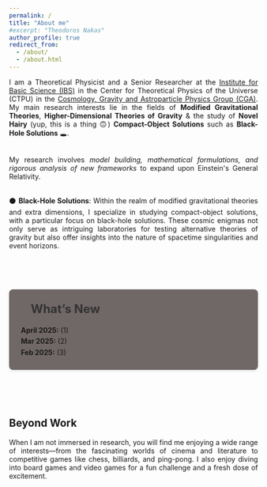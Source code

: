```yaml
---
permalink: /
title: "About me"
#excerpt: "Theodoros Nakas"
author_profile: true
redirect_from: 
  - /about/
  - /about.html
---
```


<div align="justify">

I am a Theoretical Physicist and a Senior Researcher at the <a href="https://ibs.re.kr/eng.do">Institute for Basic Science (IBS)</a> in the Center for Theoretical Physics of the Universe (CTPU) in the <a href="https://ibs.re.kr/ctpu-cga/">Cosmology, Gravity and Astroparticle Physics Group (CGA)</a>.
My main research interests lie in the fields of <b>Modified Gravitational Theories</b>, <b>Higher-Dimensional Theories of Gravity</b> & the study of <b>Novel Hairy</b> (yup, this is a thing 🙃) <b>Compact-Object Solutions</b> such as <b>Black-Hole Solutions</b> 🕳️.<br><br>

My research involves <i>model building, mathematical formulations, and rigorous analysis of new frameworks</i> to expand upon Einstein's General Relativity.<br><br>

⚫ <b>Black-Hole Solutions</b>:
Within the realm of modified gravitational theories and extra dimensions, I specialize in studying compact-object solutions, with a particular focus on black-hole solutions. These cosmic enigmas not only serve as intriguing laboratories for testing alternative theories of gravity but also offer insights into the nature of spacetime singularities and event horizons.

</div>

<br>
<br>


<!-- What’s New Section -->
<section id="whats-new" style="max-width: 600px; margin: 2rem auto; border: 3px solid mix(#000, $info-color, 15%) !default; border-radius: 8px; padding: 1.5rem; background-color:rgb(112, 103, 103); box-shadow: 0 2px 6px rgba(0, 0, 0, 0.1);">
  <header style="display: flex; align-items: center; margin-bottom: 1rem;">
    <span style="display: inline-block; width: 8px; height: 32px; background-color: mix(#000, $info-color, 15%) !default; margin-right: 0.75rem; border-radius: 4px;"></span>
    <h2 style="margin: 0; font-size: 1.5rem; color: #333;">What’s New</h2>
  </header>
  <ul style="list-style: none; padding: 0; margin: 0; line-height: 1.6;">
    <li>
      <strong>April 2025:</strong> (1)
    </li>
    <li>
      <strong>Mar 2025:</strong> (2)
    </li>
    <li>
      <strong>Feb 2025:</strong> (3)
    </li>
  </ul>
</section>

<br>
<br>

<!--------------------->

<div align="justify">

<h2> Beyond Work </h2>

When I am not immersed in research, you will find me enjoying a wide range of interests—from the fascinating worlds of cinema and literature to competitive games like chess, billiards, and ping-pong. I also enjoy diving into board games and video games for a fun challenge and a fresh dose of excitement.

</div>